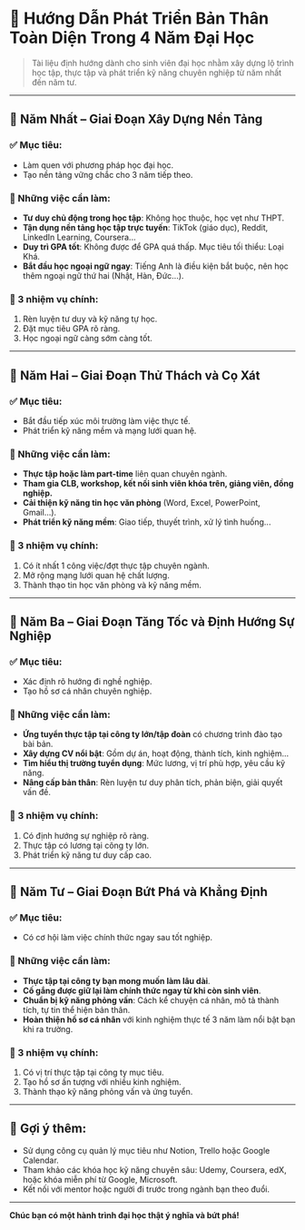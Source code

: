 # 📘 Hướng Dẫn Phát Triển Bản Thân Toàn Diện Trong 4 Năm Đại Học

> Tài liệu định hướng dành cho sinh viên đại học nhằm xây dựng lộ trình học tập, thực tập và phát triển kỹ năng chuyên nghiệp từ năm nhất đến năm tư.

---

## 🧱 Năm Nhất – Giai Đoạn Xây Dựng Nền Tảng

### ✅ Mục tiêu:
- Làm quen với phương pháp học đại học.
- Tạo nền tảng vững chắc cho 3 năm tiếp theo.

### 🔑 Những việc cần làm:
- **Tư duy chủ động trong học tập**: Không học thuộc, học vẹt như THPT.
- **Tận dụng nền tảng học tập trực tuyến**: TikTok (giáo dục), Reddit, LinkedIn Learning, Coursera...
- **Duy trì GPA tốt**: Không được để GPA quá thấp. Mục tiêu tối thiểu: Loại Khá.
- **Bắt đầu học ngoại ngữ ngay**: Tiếng Anh là điều kiện bắt buộc, nên học thêm ngoại ngữ thứ hai (Nhật, Hàn, Đức...).

### 🎯 3 nhiệm vụ chính:
1. Rèn luyện tư duy và kỹ năng tự học.
2. Đặt mục tiêu GPA rõ ràng.
3. Học ngoại ngữ càng sớm càng tốt.

---

## 🧗 Năm Hai – Giai Đoạn Thử Thách và Cọ Xát

### ✅ Mục tiêu:
- Bắt đầu tiếp xúc môi trường làm việc thực tế.
- Phát triển kỹ năng mềm và mạng lưới quan hệ.

### 🔑 Những việc cần làm:
- **Thực tập hoặc làm part-time** liên quan chuyên ngành.
- **Tham gia CLB, workshop, kết nối sinh viên khóa trên, giảng viên, đồng nghiệp.**
- **Cải thiện kỹ năng tin học văn phòng** (Word, Excel, PowerPoint, Gmail...).
- **Phát triển kỹ năng mềm**: Giao tiếp, thuyết trình, xử lý tình huống...

### 🎯 3 nhiệm vụ chính:
1. Có ít nhất 1 công việc/đợt thực tập chuyên ngành.
2. Mở rộng mạng lưới quan hệ chất lượng.
3. Thành thạo tin học văn phòng và kỹ năng mềm.

---

## 🚀 Năm Ba – Giai Đoạn Tăng Tốc và Định Hướng Sự Nghiệp

### ✅ Mục tiêu:
- Xác định rõ hướng đi nghề nghiệp.
- Tạo hồ sơ cá nhân chuyên nghiệp.

### 🔑 Những việc cần làm:
- **Ứng tuyển thực tập tại công ty lớn/tập đoàn** có chương trình đào tạo bài bản.
- **Xây dựng CV nổi bật**: Gồm dự án, hoạt động, thành tích, kinh nghiệm...
- **Tìm hiểu thị trường tuyển dụng**: Mức lương, vị trí phù hợp, yêu cầu kỹ năng.
- **Nâng cấp bản thân**: Rèn luyện tư duy phân tích, phản biện, giải quyết vấn đề.

### 🎯 3 nhiệm vụ chính:
1. Có định hướng sự nghiệp rõ ràng.
2. Thực tập có lương tại công ty lớn.
3. Phát triển kỹ năng tư duy cấp cao.

---

## 🎯 Năm Tư – Giai Đoạn Bứt Phá và Khẳng Định

### ✅ Mục tiêu:
- Có cơ hội làm việc chính thức ngay sau tốt nghiệp.

### 🔑 Những việc cần làm:
- **Thực tập tại công ty bạn mong muốn làm lâu dài**.
- **Cố gắng được giữ lại làm chính thức ngay từ khi còn sinh viên**.
- **Chuẩn bị kỹ năng phỏng vấn**: Cách kể chuyện cá nhân, mô tả thành tích, tự tin thể hiện bản thân.
- **Hoàn thiện hồ sơ cá nhân** với kinh nghiệm thực tế 3 năm làm nổi bật bạn khi ra trường.

### 🎯 3 nhiệm vụ chính:
1. Có vị trí thực tập tại công ty mục tiêu.
2. Tạo hồ sơ ấn tượng với nhiều kinh nghiệm.
3. Thành thạo kỹ năng phỏng vấn và ứng tuyển.

---

## 📌 Gợi ý thêm:
- Sử dụng công cụ quản lý mục tiêu như Notion, Trello hoặc Google Calendar.
- Tham khảo các khóa học kỹ năng chuyên sâu: Udemy, Coursera, edX, hoặc khóa miễn phí từ Google, Microsoft.
- Kết nối với mentor hoặc người đi trước trong ngành bạn theo đuổi.

---

**Chúc bạn có một hành trình đại học thật ý nghĩa và bứt phá!**
